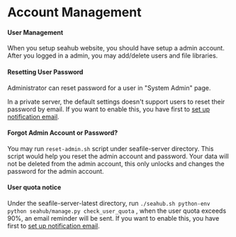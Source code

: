 # Account Management

#### User Management

When you setup seahub website, you should have setup a admin account. After you logged in a admin, you may add/delete users and file libraries.

#### Resetting User Password

Administrator can reset password for a user in "System Admin" page.

In a private server, the default settings doesn't support users to reset their password by email. If you want to enable this, you have first to [set up notification email](../config/sending_email.md).

#### Forgot Admin Account or Password?

You may run `reset-admin.sh` script under seafile-server directory. This script would help you reset the admin account and password.
Your data will not be deleted from the admin account, this only unlocks and changes the password for the admin account.

#### User quota notice

Under the seafile-server-latest directory, run `./seahub.sh python-env python seahub/manage.py check_user_quota` , when the user quota exceeds 90%, an email reminder will be sent. If you want to enable this, you have first to [set up notification email](../config/sending_email.md).

